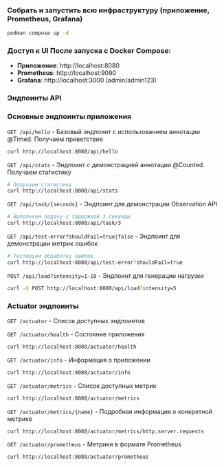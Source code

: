
### Собрать и запустить всю инфраструктуру (приложение, Prometheus, Grafana)
```bash
podman compose up -d
```
### Доступ к UI После запуска с Docker Compose:

- **Приложение**: http://localhost:8080
- **Prometheus**: http://localhost:9090
- **Grafana**: http://localhost:3000 (admin/admin123)


### Эндпоинты API

### Основные эндпоинты приложения

`GET /api/hello` - Базовый эндпоинт с использованием аннотации @Timed. Получаем приветствие
```bash
curl http://localhost:8080/api/hello
```

`GET /api/stats` - Эндпоинт с демонстрацией аннотации @Counted. Получаем статистику
```bash
# Получаем статистику
curl http://localhost:8080/api/stats
```

`GET /api/task/{seconds}` - Эндпоинт для демонстрации Observation API
```bash
# Выполняем задачу с задержкой 3 секунды
curl http://localhost:8080/api/task/3
```

`GET /api/test-error?shouldFail=true|false` - Эндпоинт для демонстрации метрик ошибок
```bash
# Тестируем обработку ошибок
curl http://localhost:8080/api/test-error?shouldFail=true
```

`POST /api/load?intensity=1-10` - Эндпоинт для генерации нагрузки
```bash
curl -X POST http://localhost:8080/api/load?intensity=5
```

### Actuator эндпоинты

`GET /actuator` - Список доступных эндпоинтов

`GET /actuator/health` - Состояние приложения
```bash
curl http://localhost:8080/actuator/health
```

`GET /actuator/info` - Информация о приложении
```bash
curl http://localhost:8080/actuator/info
```

`GET /actuator/metrics` - Список доступных метрик
```bash
curl http://localhost:8080/actuator/metrics
```

`GET /actuator/metrics/{name}` - Подробная информация о конкретной метрике
```bash
curl http://localhost:8080/actuator/metrics/http.server.requests
```

`GET /actuator/prometheus` - Метрики в формате Prometheus
```bash
curl http://localhost:8080/actuator/prometheus
```
